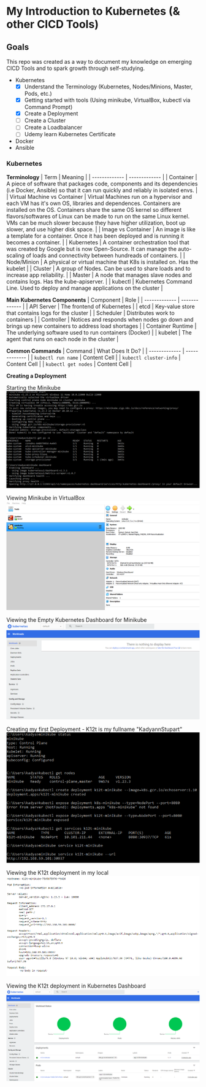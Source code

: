 # My Introduction to Kubernetes (& other CICD Tools)
## Goals
This repo was created as a way to document my knowledge on emerging CICD Tools and to spark growth through self-studying.
* Kubernetes
  * [X] Understand the Terminology (Kubernetes, Nodes/Minions, Master, Pods, etc.)
  * [X] Getting started with tools (Using minikube, VirtualBox, kubectl via Command Prompt)
  * [X] Create a Deployment 
  * [ ] Create a Cluster
  * [ ] Create a Loadbalancer
  * [ ] Udemy learn Kubernetes Certificate
* Docker
* Ansible

### Kubernetes

__Terminology__
| Term  | Meaning |
| ------------- | ------------- |
| Container  | A piece of software that packages code, components and its dependencies (i.e Docker, Ansible) so that it can run quickly and reliably in isolated envs.  |
| Virtual Machine vs Container  | Virtual Machines run on a hypervisor and each VM has it's own OS, libraries and dependences. Containers are installed on the OS. Containers share the same OS kernel so different flavors/softwares of Linux can be made to run on the same Linux kernel. VMs can be much slower because they have higher utilization, boot up slower, and use higher disk space.  |
| Image vs Container  | An image is like a template for a container. Once it has been deployed and is running it becomes a container.  |
| Kubernetes  | A container orchestration tool that was created by Google but is now Open-Source. It can manage the auto-scaling of loads and connectivity between hundreads of containers.   |
| Node/Minion  | A physical or virtual machine that K8s is installed on. Has the kubelet  |
| Cluster  | A group of Nodes. Can be used to share loads and to increase app reliability.  |
| Master | A node that manages slave nodes and contains logs. Has the kube-apiserver.  |
| kubectl | Kubernetes Command Line. Used to deploy and manage applications on the cluster  |


__Main Kubernetes Components__
| Component  | Role |
| ------------- | ------------- |
| API Server | The frontend of Kubernetes  |
| etcd | Key-value store that contains logs for the cluster  |
| Scheduler | Distributes work to containers  |
| Controller | Notices and responds when nodes go down and brings up new containers to address load shortages  |
| Container Runtime | The underlying software used to run containers (Docker)  |
| kubelet | The agent that runs on each node in the cluster  |


__Common Commands__
| Command  | What Does It Do? |
| ------------- | ------------- |
| `kubectl run name` | Content Cell  |
| `kubectl cluster-info` | Content Cell  |
| `kubectl get nodes` | Content Cell  |

__Creating a Deployment__

Starting the Minikube
![Starting Minikube](https://github.com/KStupart/Kady-s-Intro-to-Kubernetes/blob/be01ae0f71d340aff14d3652bc5374905c6b2fca/Kubernetes%20Screenshots/starting-k8s-minikube.png)

Viewing Minikube in VirtualBox
![Viewing Minikube in VirtualBox](https://github.com/KStupart/Kady-s-Intro-to-Kubernetes/blob/be01ae0f71d340aff14d3652bc5374905c6b2fca/Kubernetes%20Screenshots/k8s-in-virtualbox.png)

Viewing the Empty Kubernetes Dashboard for Minikube
![Viewing the Empty Kubernetes Dashboard for Minikube](https://github.com/KStupart/Kady-s-Intro-to-Kubernetes/blob/be01ae0f71d340aff14d3652bc5374905c6b2fca/Kubernetes%20Screenshots/k8s-dash-empty.png)

Creating my first Deployment - K12t is my fullname "KadyannStupart"
![Creating my first Deployment - K12t is my fullname "KadyannStupart"](https://github.com/KStupart/Kady-s-Intro-to-Kubernetes/blob/be01ae0f71d340aff14d3652bc5374905c6b2fca/Kubernetes%20Screenshots/starting-k8s-minikube-command-line.png)

Viewing the K12t deployment in my local
![Viewing the K12t deployment in my local](https://github.com/KStupart/Kady-s-Intro-to-Kubernetes/blob/be01ae0f71d340aff14d3652bc5374905c6b2fca/Kubernetes%20Screenshots/k12t-minikube-deployment.png)

Viewing the K12t deployment in Kubernetes Dashboard
![Viewing the K12t deployment in Kubernetes Dashboard](https://github.com/KStupart/Kady-s-Intro-to-Kubernetes/blob/be01ae0f71d340aff14d3652bc5374905c6b2fca/Kubernetes%20Screenshots/k12t-minikube-dashboard.png)
